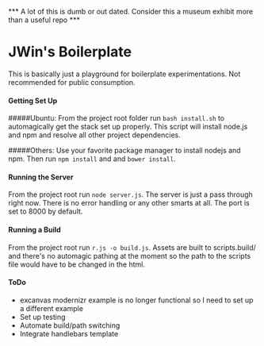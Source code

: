 *** A lot of this is dumb or out dated. Consider this a museum exhibit more than a useful repo *** 

JWin's Boilerplate
===================

This is basically just a playground for boilerplate experimentations. Not recommended for public consumption.

#### Getting Set Up

#####Ubuntu:
From the project root folder run `bash install.sh` to automagically get the stack set up properly. This script will install node.js and npm and resolve all other project dependencies.

#####Others:
Use your favorite package manager to install nodejs and npm. Then run `npm install` and and `bower install`.

#### Running the Server

From the project root run `node server.js`. The server is just a pass through right now. There is no error handling or any other smarts at all. The port is set to 8000 by default.

#### Running a Build

From the project root run `r.js -o build.js`. Assets are built to scripts.build/ and there's no automagic pathing at the moment so the path to the scripts file would have to be changed in the html.

#### ToDo

* excanvas modernizr example is no longer functional so I need to set up a different example
* Set up testing
* Automate build/path switching
* Integrate handlebars template
